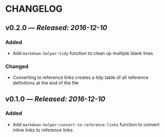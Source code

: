 # CHANGELOG

## **v0.2.0** &mdash; *Released: 2016-12-10*

### Added

* Add `markdown-helper:tidy` function to clean up multiple blank lines

### Changed

* Converting to reference links creates a tidy table of all reference definitions at the end of the file

## **v0.1.0** &mdash; *Released: 2016-12-10*

### Added

* Add `markdown-helper:convert-to-reference-links` function to convert inline links to reference links
